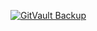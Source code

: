 [![GitVault Backup](https://img.shields.io/badge/GitVault-Protected-blue)](https://ipfs.io/ipfs/bafybeihgjqvoxzedyivb6cy2j2nd3gvxsilz3hmsuv5zqq3rhzu3jdlfhy)
